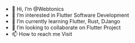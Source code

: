 - 👋 Hi, I’m @Webtonics
- 👀 I’m interested in Flutter Software Development
- 🌱 I’m currently learning Flutter, Rust, DJango
- 💞️ I’m looking to collaborate on Flutter Project
- 📫 How to reach me Visit 

<!---
Webtonics/Webtonics is a ✨ special ✨ repository because its `README.md` (this file) appears on your GitHub profile.
You can click the Preview link to take a look at your changes.
--->
